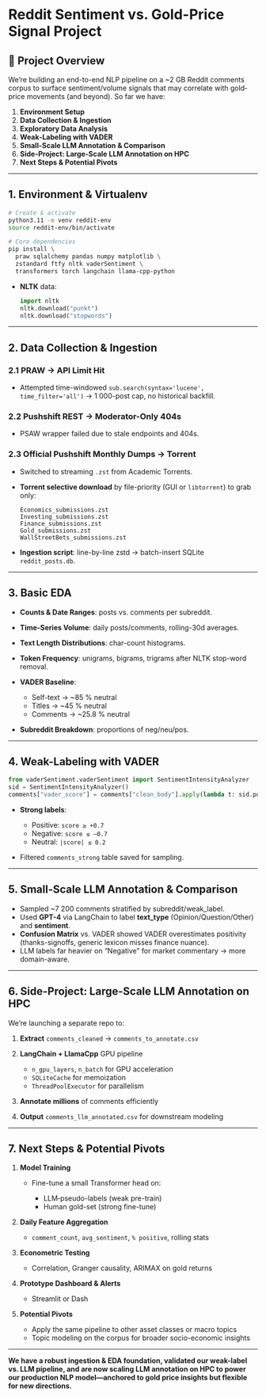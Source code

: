 # Reddit Sentiment vs. Gold-Price Signal Project

## 🧭 Project Overview

We’re building an end-to-end NLP pipeline on a ~2 GB Reddit comments corpus to surface sentiment/volume signals that may correlate with gold‐price movements (and beyond). So far we have:

1. **Environment Setup**  
2. **Data Collection & Ingestion**  
3. **Exploratory Data Analysis**  
4. **Weak‐Labeling with VADER**  
5. **Small-Scale LLM Annotation & Comparison**  
6. **Side-Project: Large-Scale LLM Annotation on HPC**  
7. **Next Steps & Potential Pivots**

---

## 1. Environment & Virtualenv

```bash
# Create & activate
python3.11 -m venv reddit-env
source reddit-env/bin/activate

# Core dependencies
pip install \
  praw sqlalchemy pandas numpy matplotlib \
  zstandard ftfy nltk vaderSentiment \
  transformers torch langchain llama-cpp-python
```

* **NLTK** data:

  ```python
  import nltk
  nltk.download("punkt")
  nltk.download("stopwords")
  ```

---

## 2. Data Collection & Ingestion

### 2.1 PRAW → API Limit Hit

* Attempted time-windowed `sub.search(syntax='lucene', time_filter='all')` → 1 000-post cap, no historical backfill.

### 2.2 Pushshift REST → Moderator-Only 404s

* PSAW wrapper failed due to stale endpoints and 404s.

### 2.3 Official Pushshift Monthly Dumps → Torrent

* Switched to streaming `.zst` from Academic Torrents.
* **Torrent selective download** by file-priority (GUI or `libtorrent`) to grab only:

  ```
  Economics_submissions.zst
  Investing_submissions.zst
  Finance_submissions.zst
  Gold_submissions.zst
  WallStreetBets_submissions.zst
  ```
* **Ingestion script**: line-by-line zstd → batch-insert SQLite `reddit_posts.db`.

---

## 3. Basic EDA

* **Counts & Date Ranges**: posts vs. comments per subreddit.
* **Time-Series Volume**: daily posts/comments, rolling-30d averages.
* **Text Length Distributions**: char-count histograms.
* **Token Frequency**: unigrams, bigrams, trigrams after NLTK stop-word removal.
* **VADER Baseline**:

  * Self-text → \~85 % neutral
  * Titles → \~45 % neutral
  * Comments → \~25.8 % neutral
* **Subreddit Breakdown**: proportions of neg/neu/pos.

---

## 4. Weak-Labeling with VADER

```python
from vaderSentiment.vaderSentiment import SentimentIntensityAnalyzer
sid = SentimentIntensityAnalyzer()
comments["vader_score"] = comments["clean_body"].apply(lambda t: sid.polarity_scores(t)["compound"])
```

* **Strong labels**:

  * Positive: `score ≥ +0.7`
  * Negative: `score ≤ –0.7`
  * Neutral: `|score| ≤ 0.2`
* Filtered `comments_strong` table saved for sampling.

---

## 5. Small-Scale LLM Annotation & Comparison

* Sampled \~7 200 comments stratified by subreddit/weak\_label.
* Used **GPT-4** via LangChain to label **text\_type** (Opinion/Question/Other) and **sentiment**.
* **Confusion Matrix** vs. VADER showed VADER overestimates positivity (thanks-signoffs, generic lexicon misses finance nuance).
* LLM labels far heavier on “Negative” for market commentary → more domain-aware.

---

## 6. Side-Project: Large-Scale LLM Annotation on HPC

We’re launching a separate repo to:

1. **Extract** `comments_cleaned` → `comments_to_annotate.csv`
2. **LangChain + LlamaCpp** GPU pipeline

   * `n_gpu_layers`, `n_batch` for GPU acceleration
   * `SQLiteCache` for memoization
   * `ThreadPoolExecutor` for parallelism
3. **Annotate millions** of comments efficiently
4. **Output** `comments_llm_annotated.csv` for downstream modeling

---

## 7. Next Steps & Potential Pivots

1. **Model Training**

   * Fine-tune a small Transformer head on:

     * LLM‐pseudo-labels (weak pre-train)
     * Human gold-set (strong fine-tune)
2. **Daily Feature Aggregation**

   * `comment_count`, `avg_sentiment`, `% positive`, rolling stats
3. **Econometric Testing**

   * Correlation, Granger causality, ARIMAX on gold returns
4. **Prototype Dashboard & Alerts**

   * Streamlit or Dash
5. **Potential Pivots**

   * Apply the same pipeline to other asset classes or macro topics
   * Topic modeling on the corpus for broader socio-economic insights

---

**We have a robust ingestion & EDA foundation, validated our weak-label vs. LLM pipeline, and are now scaling LLM annotation on HPC to power our production NLP model—anchored to gold price insights but flexible for new directions.**
